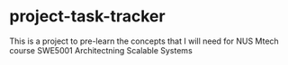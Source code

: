 # project-task-tracker
This is a project to pre-learn the concepts that I will need for NUS Mtech course SWE5001 Architectning Scalable Systems
